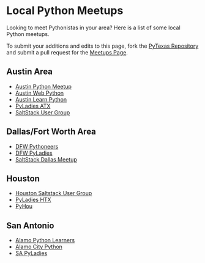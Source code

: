 # Local Python Meetups

Looking to meet Pythonistas in your area? Here is a list of some local Python meetups.

To submit your additions and edits to this page, fork the [PyTexas Repository](https://github.com/pytexas/PyTexas2019) and submit a pull request for the [Meetups Page](https://github.com/pytexas/PyTexas2019/blob/master/md/community/meetups.md).

## Austin Area

- [Austin Python Meetup](http://www.meetup.com/austinpython/)
- [Austin Web Python](http://www.meetup.com/austinwebpythonusergroup/)
- [Austin Learn Python](http://www.meetup.com/AustinLearnPython/)
- [PyLadies ATX](http://www.meetup.com/PyLadies-ATX/)
- [SaltStack User Group](https://www.meetup.com/Austin-Saltstack-User-Group/)

## Dallas/Fort Worth Area

- [DFW Pythoneers](http://www.meetup.com/dfwpython/)
- [DFW PyLadies](http://www.meetup.com/DFW-PyLadies/)
- [SaltStack Dallas Meetup](https://www.meetup.com/SaltStack-Dallas-Meetup/)

## Houston

- [Houston Saltstack User Group](https://www.meetup.com/Houston-Saltstack-User-Group/)
- [PyLadies HTX](http://www.meetup.com/PyLadies-HTX/)
- [PyHou](http://www.meetup.com/python-14/)

## San Antonio

- [Alamo Python Learners](http://www.meetup.com/Alamo-Python-Learners/)
- [Alamo City Python](http://www.meetup.com/Alamo-City-Python-Group/)
- [SA PyLadies](http://www.meetup.com/SA-PyLadies-Meetup/)